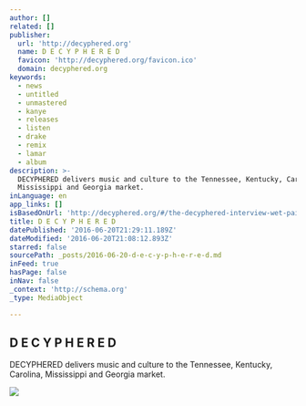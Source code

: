 ```yaml
---
author: []
related: []
publisher:
  url: 'http://decyphered.org'
  name: D E C Y P H E R E D
  favicon: 'http://decyphered.org/favicon.ico'
  domain: decyphered.org
keywords:
  - news
  - untitled
  - unmastered
  - kanye
  - releases
  - listen
  - drake
  - remix
  - lamar
  - album
description: >-
  DECYPHERED delivers music and culture to the Tennessee, Kentucky, Carolina,
  Mississippi and Georgia market.
inLanguage: en
app_links: []
isBasedOnUrl: 'http://decyphered.org/#/the-decyphered-interview-wet-paint-1/'
title: D E C Y P H E R E D
datePublished: '2016-06-20T21:29:11.189Z'
dateModified: '2016-06-20T21:08:12.893Z'
starred: false
sourcePath: _posts/2016-06-20-d-e-c-y-p-h-e-r-e-d.md
inFeed: true
hasPage: false
inNav: false
_context: 'http://schema.org'
_type: MediaObject

---
```

<article style=""><h1>D E C Y P H E R E D</h1><p>DECYPHERED delivers music and culture to the Tennessee, Kentucky, Carolina, Mississippi and Georgia market.</p><img src="http://static1.squarespace.com/static/56c621db37013b9e04cbfba9/t/576469dad1758e42b24eeec6/1466197901103/ClLKpqtUYAArGY8.jpg?format=500w" /></article>